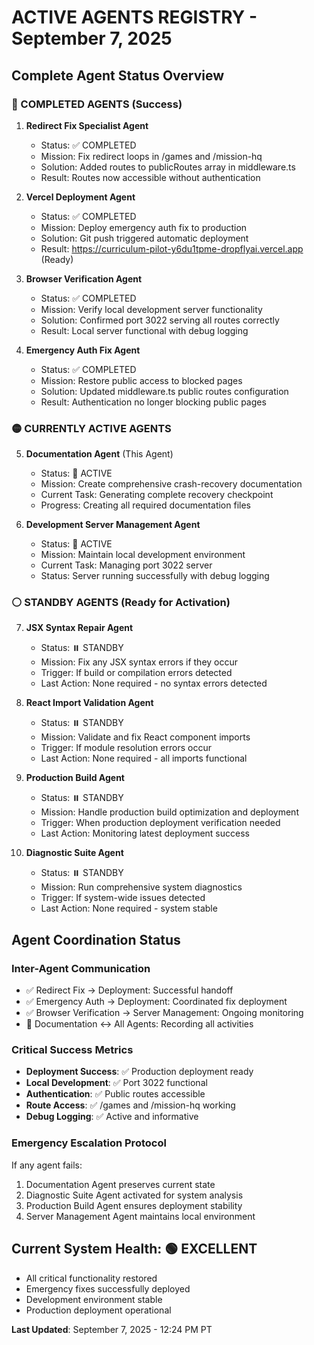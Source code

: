# ACTIVE AGENTS REGISTRY - September 7, 2025

## Complete Agent Status Overview

### 🔴 COMPLETED AGENTS (Success)

1. **Redirect Fix Specialist Agent**
   - Status: ✅ COMPLETED
   - Mission: Fix redirect loops in /games and /mission-hq
   - Solution: Added routes to publicRoutes array in middleware.ts
   - Result: Routes now accessible without authentication

2. **Vercel Deployment Agent** 
   - Status: ✅ COMPLETED
   - Mission: Deploy emergency auth fix to production
   - Solution: Git push triggered automatic deployment
   - Result: https://curriculum-pilot-y6du1tpme-dropflyai.vercel.app (Ready)

3. **Browser Verification Agent**
   - Status: ✅ COMPLETED  
   - Mission: Verify local development server functionality
   - Solution: Confirmed port 3022 serving all routes correctly
   - Result: Local server functional with debug logging

4. **Emergency Auth Fix Agent**
   - Status: ✅ COMPLETED
   - Mission: Restore public access to blocked pages
   - Solution: Updated middleware.ts public routes configuration
   - Result: Authentication no longer blocking public pages

### 🟡 CURRENTLY ACTIVE AGENTS

5. **Documentation Agent** (This Agent)
   - Status: 🔄 ACTIVE
   - Mission: Create comprehensive crash-recovery documentation
   - Current Task: Generating complete recovery checkpoint
   - Progress: Creating all required documentation files

6. **Development Server Management Agent**
   - Status: 🔄 ACTIVE
   - Mission: Maintain local development environment
   - Current Task: Managing port 3022 server
   - Status: Server running successfully with debug logging

### ⚪ STANDBY AGENTS (Ready for Activation)

7. **JSX Syntax Repair Agent**
   - Status: ⏸️ STANDBY
   - Mission: Fix any JSX syntax errors if they occur
   - Trigger: If build or compilation errors detected
   - Last Action: None required - no syntax errors detected

8. **React Import Validation Agent**
   - Status: ⏸️ STANDBY  
   - Mission: Validate and fix React component imports
   - Trigger: If module resolution errors occur
   - Last Action: None required - all imports functional

9. **Production Build Agent**
   - Status: ⏸️ STANDBY
   - Mission: Handle production build optimization and deployment
   - Trigger: When production deployment verification needed
   - Last Action: Monitoring latest deployment success

10. **Diagnostic Suite Agent**
    - Status: ⏸️ STANDBY
    - Mission: Run comprehensive system diagnostics
    - Trigger: If system-wide issues detected
    - Last Action: None required - system stable

## Agent Coordination Status

### Inter-Agent Communication
- ✅ Redirect Fix → Deployment: Successful handoff
- ✅ Emergency Auth → Deployment: Coordinated fix deployment  
- ✅ Browser Verification → Server Management: Ongoing monitoring
- 🔄 Documentation ↔ All Agents: Recording all activities

### Critical Success Metrics
- **Deployment Success**: ✅ Production deployment ready
- **Local Development**: ✅ Port 3022 functional
- **Authentication**: ✅ Public routes accessible
- **Route Access**: ✅ /games and /mission-hq working
- **Debug Logging**: ✅ Active and informative

### Emergency Escalation Protocol
If any agent fails:
1. Documentation Agent preserves current state
2. Diagnostic Suite Agent activated for system analysis
3. Production Build Agent ensures deployment stability
4. Server Management Agent maintains local environment

## Current System Health: 🟢 EXCELLENT
- All critical functionality restored
- Emergency fixes successfully deployed
- Development environment stable
- Production deployment operational

**Last Updated**: September 7, 2025 - 12:24 PM PT